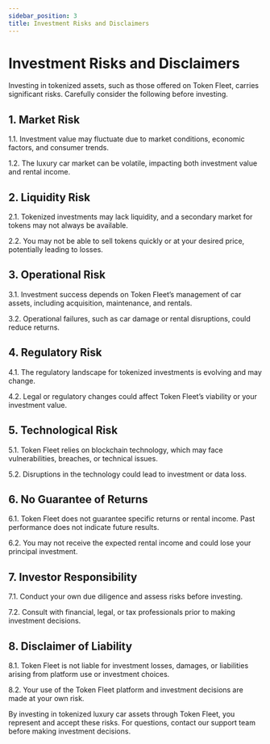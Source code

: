 ```yaml
---
sidebar_position: 3
title: Investment Risks and Disclaimers
---
```


# Investment Risks and Disclaimers

Investing in tokenized assets, such as those offered on Token Fleet, carries significant risks. Carefully consider the following before investing.

## 1. Market Risk

1.1. Investment value may fluctuate due to market conditions, economic factors, and consumer trends.

1.2. The luxury car market can be volatile, impacting both investment value and rental income.

## 2. Liquidity Risk

2.1. Tokenized investments may lack liquidity, and a secondary market for tokens may not always be available.

2.2. You may not be able to sell tokens quickly or at your desired price, potentially leading to losses.

## 3. Operational Risk

3.1. Investment success depends on Token Fleet’s management of car assets, including acquisition, maintenance, and rentals.

3.2. Operational failures, such as car damage or rental disruptions, could reduce returns.

## 4. Regulatory Risk

4.1. The regulatory landscape for tokenized investments is evolving and may change.

4.2. Legal or regulatory changes could affect Token Fleet’s viability or your investment value.

## 5. Technological Risk

5.1. Token Fleet relies on blockchain technology, which may face vulnerabilities, breaches, or technical issues.

5.2. Disruptions in the technology could lead to investment or data loss.

## 6. No Guarantee of Returns

6.1. Token Fleet does not guarantee specific returns or rental income. Past performance does not indicate future results.

6.2. You may not receive the expected rental income and could lose your principal investment.

## 7. Investor Responsibility

7.1. Conduct your own due diligence and assess risks before investing.

7.2. Consult with financial, legal, or tax professionals prior to making investment decisions.

## 8. Disclaimer of Liability

8.1. Token Fleet is not liable for investment losses, damages, or liabilities arising from platform use or investment choices.

8.2. Your use of the Token Fleet platform and investment decisions are made at your own risk.

By investing in tokenized luxury car assets through Token Fleet, you represent and accept these risks. For questions, contact our support team before making investment decisions.